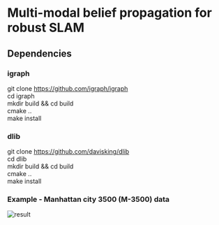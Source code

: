 # Multi-modal belief propagation for robust SLAM



## Dependencies
### igraph
git clone https://github.com/igraph/igraph \
cd igraph \
mkdir build && cd build \
cmake .. \
make install

### dlib
git clone https://github.com/davisking/dlib \
cd dlib \
mkdir build && cd build \
cmake .. \
make install

### Example - Manhattan city 3500 (M-3500) data
![result](https://user-images.githubusercontent.com/38591115/135188216-e88cc4d4-a32f-4caa-86d0-22ffdfd77ffc.jpg)
